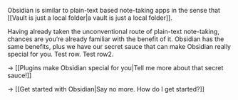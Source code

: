 Obsidian is similar to plain-text based note-taking apps in the sense that [[Vault is just a local folder|a vault is just a local folder]].

Having already taken the unconventional route of plain-text note-taking, chances are you’re already familiar with the benefit of it. Obsidian has the same benefits, plus we have our secret sauce that can make Obsidian really special for you.
Test row.
Test row2.

→ [[Plugins make Obsidian special for you|Tell me more about that secret sauce!]]

→ [[Get started with Obsidian|Say no more. How do I get started?]]